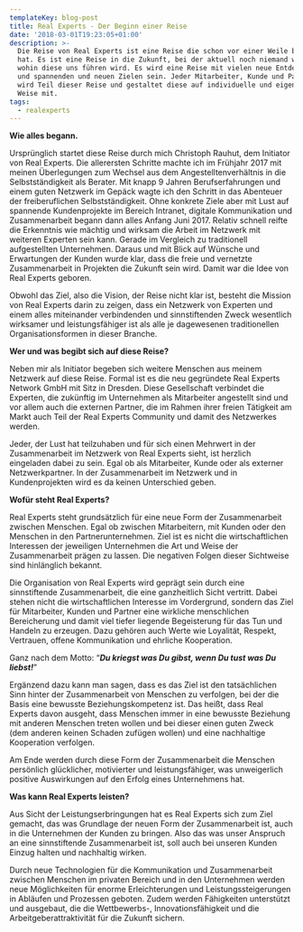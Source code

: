 ```yaml
---
templateKey: blog-post
title: Real Experts - Der Beginn einer Reise
date: '2018-03-01T19:23:05+01:00'
description: >-
  Die Reise von Real Experts ist eine Reise die schon vor einer Weile begonnen
  hat. Es ist eine Reise in die Zukunft, bei der aktuell noch niemand weiß,
  wohin diese uns führen wird. Es wird eine Reise mit vielen neue Entdeckungen
  und spannenden und neuen Zielen sein. Jeder Mitarbeiter, Kunde und Partner
  wird Teil dieser Reise und gestaltet diese auf individuelle und eigene Art und
  Weise mit. 
tags:
  - realexperts
---
```

**Wie alles begann.**

Ursprünglich startet diese Reise durch mich Christoph Rauhut, dem Initiator von Real Experts. Die allerersten Schritte machte ich im Frühjahr 2017 mit meinen Überlegungen zum Wechsel aus dem Angestelltenverhältnis in die Selbstständigkeit als Berater. Mit knapp 9 Jahren Berufserfahrungen und einem guten Netzwerk im Gepäck wagte ich den Schritt in das Abenteuer der freiberuflichen Selbstständigkeit. Ohne konkrete Ziele aber mit Lust auf spannende Kundenprojekte im Bereich Intranet, digitale Kommunikation und Zusammenarbeit begann dann alles Anfang Juni 2017. Relativ schnell reifte die Erkenntnis wie mächtig und wirksam die Arbeit im Netzwerk mit weiteren Experten sein kann. Gerade im Vergleich zu traditionell aufgestellten Unternehmen. Daraus und mit Blick auf Wünsche und Erwartungen der Kunden wurde klar, dass die freie und vernetzte Zusammenarbeit in Projekten die Zukunft sein wird. Damit war die Idee von Real Experts geboren.  

Obwohl das Ziel, also die Vision, der Reise nicht klar ist, besteht die Mission von Real Experts darin zu zeigen, dass ein Netzwerk von Experten und einem alles miteinander verbindenden und sinnstiftenden Zweck wesentlich wirksamer und leistungsfähiger ist als alle je dagewesenen traditionellen Organisationsformen in dieser Branche.  

**Wer und was begibt sich auf diese Reise?**

Neben mir als Initiator begeben sich weitere Menschen aus meinem Netzwerk auf diese Reise. Formal ist es die neu gegründete Real Experts Network GmbH mit Sitz in Dresden. Diese Gesellschaft verbindet die Experten, die zukünftig im Unternehmen als Mitarbeiter angestellt sind und vor allem auch die externen Partner, die im Rahmen ihrer freien Tätigkeit am Markt auch Teil der Real Experts Community und damit des Netzwerkes werden. 

Jeder, der Lust hat teilzuhaben und für sich einen Mehrwert in der Zusammenarbeit im Netzwerk von Real Experts sieht, ist herzlich eingeladen dabei zu sein. Egal ob als Mitarbeiter, Kunde oder als externer Netzwerkpartner. In der Zusammenarbeit im Netzwerk und in Kundenprojekten wird es da keinen Unterschied geben. 

**Wofür steht Real Experts?**

Real Experts steht grundsätzlich für eine neue Form der Zusammenarbeit zwischen Menschen. Egal ob zwischen Mitarbeitern, mit Kunden oder den Menschen in den Partnerunternehmen. Ziel ist es nicht die wirtschaftlichen Interessen der jeweiligen Unternehmen die Art und Weise der Zusammenarbeit prägen zu lassen. Die negativen Folgen dieser Sichtweise sind hinlänglich bekannt. 

Die Organisation von Real Experts wird geprägt sein durch eine sinnstiftende Zusammenarbeit, die eine ganzheitlich Sicht vertritt. Dabei stehen nicht die wirtschaftlichen Interesse im Vordergrund, sondern das Ziel für Mitarbeiter, Kunden und Partner eine wirkliche menschlichen Bereicherung und damit viel tiefer liegende Begeisterung für das Tun und Handeln zu erzeugen. Dazu gehören auch Werte wie Loyalität, Respekt, Vertrauen, offene Kommunikation und ehrliche Kooperation. 

Ganz nach dem Motto: “**_Du kriegst was Du gibst, wenn Du tust was Du liebst!_**”

Ergänzend dazu kann man sagen, dass es das Ziel ist den tatsächlichen Sinn hinter der Zusammenarbeit von Menschen zu verfolgen, bei der die Basis eine bewusste Beziehungskompetenz ist. Das heißt, dass Real Experts davon ausgeht, dass Menschen immer in eine bewusste Beziehung mit anderen Menschen treten wollen und bei dieser einen guten Zweck (dem anderen keinen Schaden zufügen wollen) und eine nachhaltige Kooperation verfolgen. 

Am Ende werden durch diese Form der Zusammenarbeit die Menschen persönlich glücklicher, motivierter und leistungsfähiger, was unweigerlich positive Auswirkungen auf den Erfolg eines Unternehmens hat. 

**Was kann Real Experts leisten?**

Aus Sicht der Leistungserbringungen hat es Real Experts sich zum Ziel gemacht, das was Grundlage der neuen Form der Zusammenarbeit ist, auch in die Unternehmen der Kunden zu bringen. Also das was unser Anspruch an eine sinnstiftende Zusammenarbeit ist, soll auch bei unseren Kunden Einzug halten und nachhaltig wirken. 

Durch neue Technologien für die Kommunikation und Zusammenarbeit zwischen Menschen im privaten Bereich und in den Unternehmen werden neue Möglichkeiten für enorme Erleichterungen und Leistungssteigerungen in Abläufen und Prozessen geboten. Zudem werden Fähigkeiten unterstützt und ausgebaut, die die Wettbewerbs-, Innovationsfähigkeit und die Arbeitgeberattraktivität für die Zukunft sichern.
